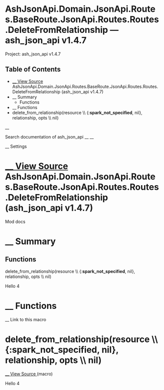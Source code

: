 # AshJsonApi.Domain.JsonApi.Routes.BaseRoute.JsonApi.Routes.Routes.DeleteFromRelationship — ash_json_api v1.4.7

Project: ash_json_api v1.4.7

## Table of Contents

- [ __ View Source ](external_link) AshJsonApi.Domain.JsonApi.Routes.BaseRoute.JsonApi.Routes.Routes.DeleteFromRelationship (ash_json_api v1.4.7)
- __ Summary
  - Functions
- __ Functions
- delete_from_relationship(resource \\\ {:__spark_not_specified__, nil}, relationship, opts \\\ nil)

__

Search documentation of ash_json_api __ __

__ Settings

#  [ __ View Source ](external_link) AshJsonApi.Domain.JsonApi.Routes.BaseRoute.JsonApi.Routes.Routes.DeleteFromRelationship (ash_json_api v1.4.7)

Mod docs

#  __ Summary

##  Functions

delete_from_relationship(resource \\\ {:__spark_not_specified__, nil}, relationship, opts \\\ nil)

Hello 4

#  __ Functions

__ Link to this macro

# delete_from_relationship(resource \\\ {:__spark_not_specified__, nil}, relationship, opts \\\ nil)

[ __ View Source ](external_link) (macro)

Hello 4
